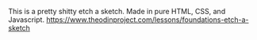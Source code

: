 This is a pretty shitty etch a sketch.
Made in pure HTML, CSS, and Javascript.
https://www.theodinproject.com/lessons/foundations-etch-a-sketch
